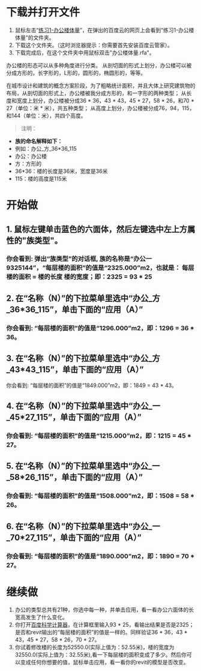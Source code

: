 # **下载并打开文件**

1. 鼠标左击“[练习1-办公楼体量](http://pan.baidu.com/s/1oEMN8)”，在弹出的百度云的网页上会看到“练习1-办公楼体量”的文件夹。
2. 下载这个文件夹。（这时浏览器提示：你需要首先安装百度云管家）。
3. 下载完成后，在这个文件夹中用鼠标双击"办公楼体量.rfa"。

办公楼的形态可以从多种角度进行分类。
从剖切面的形式上划分，办公楼可以被分成方形的，长字形的，L形的，圆形的，椭圆形的，等等。

在城市设计和建筑的概念方案阶段，为了粗略统计面积，并且大体上研究建筑物的布局，从剖切面的形式上，办公楼被我分成方形的，和一字形的两种类型；
从长度和宽度上划分，办公楼被分成36 * 36，43 * 43，45 * 27，58 * 26，和70 * 27（单位：米 * 米），共五种类型；
从高度上划分，办公楼被分成76，94，115，和144（单位：米），共四个高度。

> 注明：
> 
- **族的命名解释如下：**
- 例如：办公_方_36*36_115
- 办公：办公楼
- 方：方形的
- 36*36：楼的长度是36米，宽度是36米
- 115：楼的高度是115米

# **开始做**

## 1. 鼠标左键单击蓝色的六面体，然后左键选中左上方属性的"族类型"。

### 你会看到: 弹出“族类型”的对话框, 族的名称是“办公一9325144”，“每层楼的面积”的值是“2325.000”m2，也就是： 每层楼的面积 = 楼的长度  楼的宽度；即：2325 = 93 * 25

## 2. 在“名称（N）”的下拉菜单里选中“办公_方_36*36_115”，单击下面的“应用（A）”

### 你会看到: “每层楼的面积”的值是“1296.000”m2，即：1296 = 36 * 36。

## 3. 在“名称（N）”的下拉菜单里选中“办公_方_43*43_115”，单击下面的“应用（A）”

你会看到: “每层楼的面积”的值是“1849.000”m2，即：1849 = 43 * 43。

## 4. 在“名称（N）”的下拉菜单里选中“办公_一_45*27_115”，单击下面的“应用（A）”

### 你会看到: “每层楼的面积”的值是“1215.000”m2，即：1215 = 45 * 27。

## 5. 在“名称（N）”的下拉菜单里选中“办公_一_58*26_115”，单击下面的“应用（A）”

### 你会看到: “每层楼的面积”的值是“1508.000”m2，即：1508 = 58 * 26。

## 6. 在“名称（N）”的下拉菜单里选中“办公_一_70*27_115”，单击下面的“应用（A）”

### 你会看到: “每层楼的面积”的值是“1890.000”m2，即：1890 = 70 * 27。

# **继续做**

1. 办公的类型总共有21种，你选中每一种，并单击应用，看一看办公六面体的长宽高发生了什么变化。
2. 你打开[百度科学计算器](http://www.baidu.com/s?wd=%E7%A7%91%E5%AD%A6%E8%AE%A1%E7%AE%97%E5%99%A8&rsv_spt=1&issp=1&rsv_bp=0&ie=utf-8&tn=baiduhome_pg&rsv_sug3=7&rsv_sug=0&rsv_sug1=5&rsv_sug4=157&inputT=5933)，在计算框里输入93 * 25，看输出结果是否是2325；是否和revit输出的“每层楼的面积”的值是一样的。同样验证36 * 36，43 * 43，45 * 27，58 * 26，70 * 27。
3. 你试着修改楼的长度为52550.0(实际上值为：52.55米)，楼的宽度为32550.0(实际上值为：32.55米),看一下每层楼的面积变成了多少。然后你可以变成任何你想要的值，鼠标单击应用，看一看你的revit的模型是否改变。